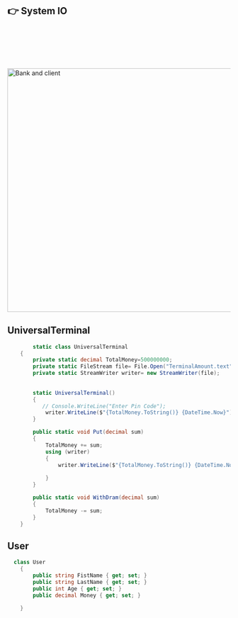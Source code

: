 ## :point_right: System IO


<img class="irc_mi" src="https://user-images.githubusercontent.com/38188753/50302490-b0913f00-04a3-11e9-8543-a0b3dff929d6.jpg" width="551" height="550" onload="typeof google==='object'&amp;&amp;google.aft&amp;&amp;google.aft(this)"  style="margin-top: 91px;" alt="Bank and client">


## UniversalTerminal
```C#
        static class UniversalTerminal
    {
        private static decimal TotalMoney=500000000;
        private static FileStream file= File.Open("TerminalAmount.text", FileMode.OpenOrCreate, FileAccess.ReadWrite, FileShare.Read);
        private static StreamWriter writer= new StreamWriter(file);
     
    
        static UniversalTerminal()
        {
           // Console.WriteLine("Enter Pin Code");       
            writer.WriteLine($"{TotalMoney.ToString()} {DateTime.Now}");        
        }

        public static void Put(decimal sum)
        {
            TotalMoney += sum;
            using (writer)
            {
                writer.WriteLine($"{TotalMoney.ToString()} {DateTime.Now}");
                          
            }                    
        }

        public static void WithDram(decimal sum)
        {
            TotalMoney -= sum;          
        }
    }
```

## User
```C#
  class User
    {
        public string FistName { get; set; }
        public string LastName { get; set; }
        public int Age { get; set; }
        public decimal Money { get; set; }
      
    }    
```


